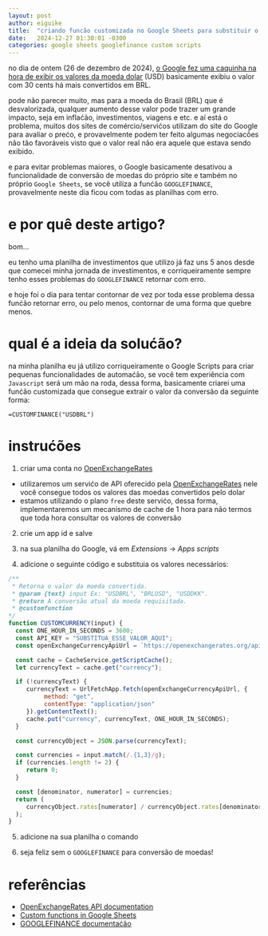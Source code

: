 ```yaml
---
layout: post
author: eiguike
title:  "criando funcão customizada no Google Sheets para substituir o GOOGLEFINANCE para conversão de moedas"
date:   2024-12-27 01:30:01 -0300
categories: google sheets googlefinance custom scripts
---
```


no dia de ontem (26 de dezembro de 2024), [o Google fez uma caquinha na hora de exibir os valores da moeda dolar](https://g1.globo.com/economia/noticia/2024/12/26/google-suspende-cotacao-dolar.ghtml) (USD) basicamente exibiu o valor com 30 cents há mais convertidos em BRL.

pode não parecer muito, mas para a moeda do Brasil (BRL) que é desvalorizada, qualquer aumento desse valor pode trazer um grande impacto, seja em inflaćão, investimentos, viagens e etc. e aí está o problema, muitos dos sites de comércio/servićos utilizam do site do Google para avaliar o prećo, e provavelmente podem ter feito algumas negociacṍes não tão favoráveis visto que o valor real não era aquele que estava sendo exibido.

e para evitar problemas maiores, o Google basicamente desativou a funcionalidade de conversão de moedas do próprio site e também no próprio `Google Sheets`, se você utiliza a funćão `GOOGLEFINANCE`, provavelmente neste dia ficou com todas as planilhas com erro.

# e por quê deste artigo?

bom...

eu tenho uma planilha de investimentos que utilizo já faz uns 5 anos desde que comecei minha jornada de investimentos, e corriqueiramente sempre tenho esses problemas do `GOOGLEFINANCE` retornar com erro.

e hoje foi o dia para tentar contornar de vez por toda esse problema dessa funćão retornar erro, ou pelo menos, contornar de uma forma que quebre menos.

# qual é a ideia da solućão?

na minha planilha eu já utilizo corriqueiramente o Google Scripts para criar pequenas funcionalidades de automaćão, se você tem experiência com `Javascript` será um mão na roda, dessa forma, basicamente criarei uma funćão customizada que consegue extrair o valor da conversão da seguinte forma:

```
=CUSTOMFINANCE("USDBRL")
```

# instrućões

1. criar uma conta no [OpenExchangeRates](https://openexchangerates.org/)
  - utilizaremos um servićo de API oferecido pela [OpenExchangeRates](https://openexchangerates.org/) nele você consegue todos os valores das moedas convertidos pelo dolar
  - estamos utilizando o plano `free` deste servićo, dessa forma, implementaremos um mecanismo de cache de 1 hora para não termos que toda hora consultar os valores de conversão

2. crie um app id e salve

3. na sua planilha do Google, vá em *Extensions* -> *Apps scripts*

4. adicione o seguinte código e substituia os valores necessários:

```javascript
/**
 * Retorna o valor da moeda convertida.
 * @param {text} input Ex: "USDBRL", "BRLUSD", "USDDKK".
 * @return A conversão atual da moeda requisitada.
 * @customfunction
*/
function CUSTOMCURRENCY(input) {
  const ONE_HOUR_IN_SECONDS = 3600;
  const API_KEY = "SUBSTITUA_ESSE_VALOR_AQUI";
  const openExchangeCurrencyApiUrl = `https://openexchangerates.org/api/latest.json?app_id=${API_KEY}`;

  const cache = CacheService.getScriptCache();
  let currencyText = cache.get("currency");

  if (!currencyText) {
     currencyText = UrlFetchApp.fetch(openExchangeCurrencyApiUrl, {
          method: "get",
          contentType: "application/json"
     }).getContentText();
     cache.put("currency", currencyText, ONE_HOUR_IN_SECONDS);
  }

  const currencyObject = JSON.parse(currencyText);

  const currencies = input.match(/.{1,3}/g);
  if (currencies.length != 2) {
     return 0;
  }

  const [denominator, numerator] = currencies;
  return (
     currencyObject.rates[numerator] / currencyObject.rates[denominator]
  );
}
```

5. adicione na sua planilha o comando

6. seja feliz sem o `GOOGLEFINANCE` para conversão de moedas!

# referências

- [OpenExchangeRates API documentation](https://docs.openexchangerates.org/reference/latest-json)
- [Custom functions in Google Sheets](https://developers.google.com/apps-script/guides/sheets/functions)
- [GOOGLEFINANCE documentaćão](https://support.google.com/docs/answer/3093281?hl=en)
